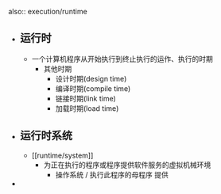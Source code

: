 also:: execution/runtime

- ## 运行时
  - 一个计算机程序从开始执行到终止执行的运作、执行的时期
    - 其他时期
      - 设计时期(design time)
      - 编译时期(compile time)
      - 链接时期(link time)
      - 加载时期(load time)
- ## 运行时系统
  - [[runtime/system]]
    - 为正在执行的程序或程序提供软件服务的虚拟机械环境
      - 操作系统 / 执行此程序的母程序 提供
-